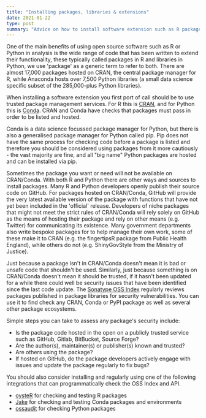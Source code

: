 ```yaml
---
title: "Installing packages, libraries & extensions"
date: 2021-01-22
type: post
summary: "Advice on how to install software extension such as R packages and Python libraries"
---
```


One of the main benefits of using open source software such as R or Python in analysis is the wide range of code that has been written to extend their functionality, these typically called packages in R and libraries in Python, we use 'package' as a generic term to refer to both. There are almost 17,000 packages hosted on CRAN, the central package manager for R, while Anaconda hosts over 7,500 Python libraries (a small data science specific subset of the 285,000-plus Python libraries).

When installing a software extension you first port of call should be to use trusted package management services. For R this is [CRAN](https://cloud.r-project.org/), and for Python this is [Conda](https://docs.conda.io/projects/conda/en/latest/). CRAN and Conda have checks that packages must pass in order to be listed and hosted.

Conda is a data science focussed package manager for Python, but there is also a generalised package manager for Python called pip. Pip does not have the same process for checking code before a package is listed and therefore you should be considered using packages from it more cautiously - the vast majority are fine, and all "big name" Python packages are hosted and can be installed via pip.

Sometimes the package you want or need will not be available on CRAN/Conda. With both R and Python there are other ways and sources to install packages. Many R and Python developers openly publish their source code on GitHub. For packages hosted on CRAN/Conda, GitHub will provide the very latest available version of the package with functions that have not yet been included in the 'official' release. Developers of niche packages that might not meet the strict rules of CRAN/Conda will rely solely on GitHub as the means of hosting their package and rely on other means (e.g. Twitter) for communicating its existence. Many government departments also write bespoke packages for to help manage their own work, some of these make it to CRAN (e.g. the fingertipsR package from Public Health England), while others do not (e.g. ShinyGovStyle from the Ministry of Justice).

Just because a package isn't in CRAN/Conda doesn't mean it is bad or unsafe code that shouldn't be used. Similarly, just because something is on CRAN/Conda doesn't mean it should be trusted, if it hasn't been updated for a while there could well be security issues that have been identified since the last code update. The [Sonatype OSS Index](https://ossindex.sonatype.org/) regularly reviews packages published in package libraries for security vulnerabilities. You can use it to find check any CRAN, Conda or PyPI package as well as several other package ecosystems.

Simple steps you can take to assess any package's security include:

- Is the package code hosted in the open on a publicly trusted service such as GitHub, Gitlab, BitBucket, Source Forge?
- Are the author(s), maintainer(s) or publisher(s) known and trusted?
- Are others using the package?
- If hosted on GitHub, do the package developers actively engage with issues and update the package regularly to fix bugs?

You should also consider installing and regularly using one of the following integrations that can programmatically check the OSS Index and API.

- [oysteR](https://sonatype-nexus-community.github.io/oysteR/) for checking and testing R packages
- [Jake](https://github.com/sonatype-nexus-community/jake) for checking and testing Conda packages and environments
- [ossaudit](https://github.com/illikainen/ossaudit) for checking Python packages
